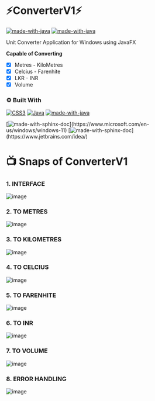 # ⚡️ConverterV1⚡️

[![made-with-java](https://img.shields.io/badge/JavaFX-%23ED8B00.svg)](https://openjfx.io)
[![made-with-java](https://img.shields.io/badge/SceneBuilder-%23ED8B00.svg)](https://openjfx.io)

Unit Converter Application for Windows using JavaFX

**Capable of Converting** 
- [x] Metres - KiloMetres
- [x] Celcius - Farenhite
- [x] LKR - INR
- [x] Volume

### ⚙️ Built With

[![CSS3](https://img.shields.io/badge/CSS3-%231572B6.svg?style=plastic&logo=CSS3&logoColor=white)](https://www.w3.org/Style/CSS/Overview.en.html)
[![Java](https://img.shields.io/badge/Java-%23ED8B00.svg?style=plastic&logo=java&logoColor=white)](https://www.java.com/en/)
[![made-with-java](https://img.shields.io/badge/JavaFX-success.svg?style=plastic)](https://openjfx.io)

[![made-with-sphinx-doc](https://img.shields.io/badge/For-Windows-green.svg?)](https://www.microsoft.com/en-us/windows/windows-11)
[![made-with-sphinx-doc](https://img.shields.io/badge/Made%20With-IntelliJ%20IDEA-1f425f.svg?)](https://www.jetbrains.com/idea/)


# 📺 Snaps of ConverterV1

### 1. INTERFACE
![image](https://user-images.githubusercontent.com/64683688/158644649-b7bacd09-4a18-4f7d-ae5a-c1b125a6117c.png)

### 2. TO METRES
![image](https://user-images.githubusercontent.com/64683688/158644674-e503714f-7594-4779-9eb1-45a769c50345.png)

### 3. TO KILOMETRES
![image](https://user-images.githubusercontent.com/64683688/158644704-56e4d5fe-46f1-4aae-98cf-60a2800daaa1.png)

### 4. TO CELCIUS
![image](https://user-images.githubusercontent.com/64683688/158644748-760b000c-e058-456b-a824-9c177a9c31c3.png)

### 5.	TO FARENHITE
![image](https://user-images.githubusercontent.com/64683688/158644786-fb66f6ae-8c72-4d44-84a4-55893ca1c937.png)

### 6.	TO INR
![image](https://user-images.githubusercontent.com/64683688/158644822-be9be9e1-cb01-49c0-aa17-d24bbce50013.png)

### 7.	TO VOLUME
![image](https://user-images.githubusercontent.com/64683688/158644886-d49654d3-8a78-47dd-a4bf-505c60ed0af9.png)

### 8.	ERROR HANDLING
![image](https://user-images.githubusercontent.com/64683688/158644867-370c6e61-9f61-4f1c-af34-6514fe937c5e.png)

